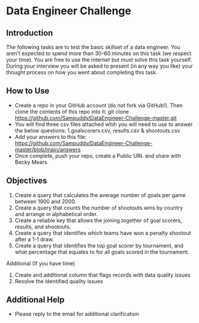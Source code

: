 # Data Engineer Challenge
## Introduction
The following tasks are to test the basic skillset of a data engineer.
You aren’t expected to spend more than 30-60 minutes on this task (we respect your time).
You are free to use the internet but must solve this task yourself.
During your interview you will be asked to present (in any way you like) your thought process on how you went about completing this task.

## How to Use
* Create a repo in your GitHub account (do not fork via GitHub!). Then clone the contents of this repo into it:
git clone https://github.com/Sampuddy/DataEngineer-Challenge-master.git
* You will find three csv files attached whih you will need to use to answer the below questions: 1.goalscorers.csv, results.csv & shootouts.csv
* Add your answers to this file: https://github.com/Sampuddy/DataEngineer-Challenge-master/blob/main/answers
* Once complete, push your repo, create a Public URL and share with Becky Mears.

## Objectives
1. Create a query that calculates the average number of goals per game between 1900 and 2000.
2. Create a query that counts the number of shootouts wins by country and arrange in alphabetical order.
3. Create a reliable key that allows the joining together of goal scorers, results, and shootouts.
4. Create a query that identifies which teams have won a penalty shootout after a 1-1 draw.
5. Create a query that identifies the top goal scorer by tournament, and what percentage that equates to for all goals scored in the tournament.

Additional (If you have time)
1. Create and additional column that flags records with data quality issues
2. Resolve the identified quality issues

## Additional Help
* Please reply to the email for additional clarification
